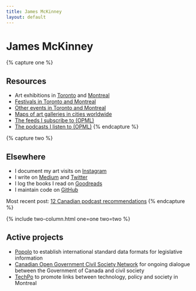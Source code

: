 ```yaml
---
title: James McKinney
layout: default
---
```


# James McKinney

{% capture one %}
## Resources

* Art exhibitions in [Toronto](resources/art/toronto/) and [Montreal](resources/art/montreal/)
* [Festivals in Toronto and Montreal](resources/festivals/)
* [Other events in Toronto and Montreal](resources/events/)
* [Maps of art galleries in cities worldwide](resources/maps/)
* [<span class="glyphicon glyphicon-download"></span> The feeds I subscribe to (OPML)](feeds.xml)
* [<span class="glyphicon glyphicon-download"></span> The podcasts I listen to (OPML)](podcasts.xml)
{% endcapture %}

{% capture two %}
## Elsewhere

* I document my art visits on [Instagram](https://www.instagram.com/mckinney.james/)
* I write on [Medium](https://medium.com/@jpmckinney) and [Twitter](https://twitter.com/mckinneyjames)
* I log the books I read on [Goodreads](https://www.goodreads.com/user/show/46218598-james)
* I maintain code on [GitHub](https://github.com/jpmckinney/)

Most recent post: [12 Canadian podcast recommendations](https://medium.com/@jpmckinney/12-canadian-podcast-recommendations-6e237ad9d290)
{% endcapture %}

{% include two-column.html one=one two=two %}

## Active projects

* [Popolo](http://www.popoloproject.com/) to establish international standard data formats for legislative information
* [Canadian Open Government Civil Society Network](http://www.opengovdialogue.ca/) for ongoing dialogue between the Government of Canada and civil society
* [TechPo](http://www.techpo.org/) to promote links between technology, policy and society in Montreal
